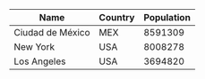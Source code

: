 | Name | Country | Population |
| --- | --- | --- |
| Ciudad de México | MEX | 8591309 |
| New York | USA | 8008278 |
| Los Angeles | USA | 3694820 |
